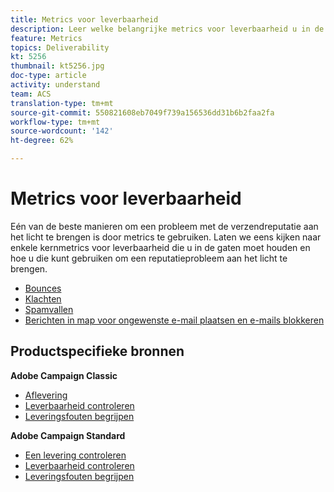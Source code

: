```yaml
---
title: Metrics voor leverbaarheid
description: Leer welke belangrijke metrics voor leverbaarheid u in de gaten moet houden en hoe u ze kunt gebruiken om een reputatieprobleem aan het licht te brengen.
feature: Metrics
topics: Deliverability
kt: 5256
thumbnail: kt5256.jpg
doc-type: article
activity: understand
team: ACS
translation-type: tm+mt
source-git-commit: 550821608eb7049f739a156536dd31b6b2faa2fa
workflow-type: tm+mt
source-wordcount: '142'
ht-degree: 62%

---
```



# Metrics voor leverbaarheid

Eén van de beste manieren om een probleem met de verzendreputatie aan het licht te brengen is door metrics te gebruiken. Laten we eens kijken naar enkele kernmetrics voor leverbaarheid die u in de gaten moet houden en hoe u die kunt gebruiken om een reputatieprobleem aan het licht te brengen.

* [Bounces](/help/metrics/bounces.md)
* [Klachten](/help/metrics/complaints.md)
* [Spamvallen](/help/metrics/spam-traps.md)
* [Berichten in map voor ongewenste e-mail plaatsen en e-mails blokkeren](/help/metrics/bulking-and-blocking.md)

## Productspecifieke bronnen

**Adobe Campaign Classic**

* [Aflevering](https://experienceleague.adobe.com/docs/campaign-classic/using/sending-messages/monitoring-deliveries/about-delivery-monitoring.html)
* [Leverbaarheid controleren](https://experienceleague.adobe.com/docs/campaign-classic/using/sending-messages/deliverability-management/monitoring-deliverability.html)
* [Leveringsfouten begrijpen](https://experienceleague.adobe.com/docs/campaign-classic/using/sending-messages/monitoring-deliveries/understanding-delivery-failures.html)

**Adobe Campaign Standard**

* [Een levering controleren](https://experienceleague.adobe.com/docs/campaign-standard/using/testing-and-sending/monitoring-messages/monitoring-a-delivery.html)
* [Leverbaarheid controleren](https://experienceleague.adobe.com/docs/campaign-standard/using/testing-and-sending/managing-deliverability/monitor-deliverability.html?lang=en#testing-and-sending)
* [Leveringsfouten begrijpen](https://experienceleague.adobe.com/docs/campaign-standard/using/testing-and-sending/monitoring-messages/understanding-delivery-failures.html)
